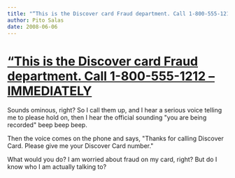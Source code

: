 ```yaml
---
title: "“This is the Discover card Fraud department. Call 1-800-555-1212 – IMMEDIATELY"
author: Pito Salas
date: 2008-06-06
---
```

# [“This is the Discover card Fraud department. Call 1-800-555-1212 – IMMEDIATELY](None)




Sounds ominous, right? So I call them up, and I hear a serious voice telling
me to please hold on, then I hear the official sounding "you are being
recorded" beep beep beep.

Then the voice comes on the phone and says, "Thanks for calling Discover Card.
Please give me your Discover Card number."

What would you do? I am worried about fraud on my card, right? But do I know
who I am actually talking to?


